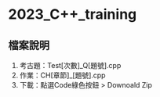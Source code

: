 # 2023_C++_training

## 檔案說明
1. 考古題：Test[次數]_Q[題號].cpp
2. 作業：CH[章節]_[題號].cpp
3. 下載：點選Code綠色按鈕 > Downoald Zip
